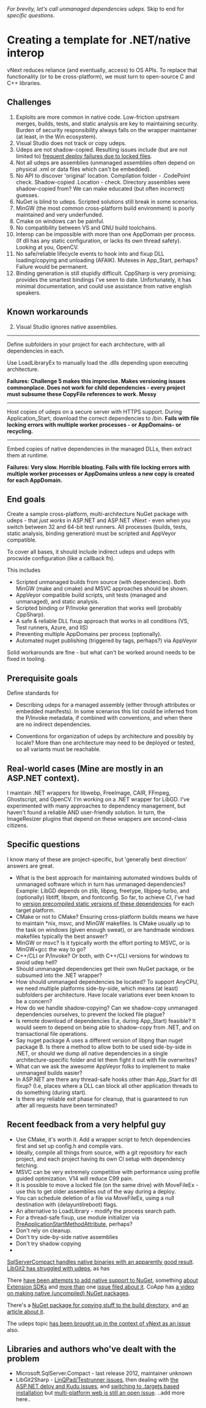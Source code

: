 
*For brevity, let's call unmanaged dependencies udeps.* Skip to end for *specific questions*. 

# Creating a template for .NET/native interop

vNext reduces reliance (and eventually, access) to OS APIs. To replace that functionality (or to be cross-platform), we must turn to open-source C and C++ libraries.

## Challenges

1. Exploits are more common in native code. Low-friction upstream merges, builds, tests, and static analysis are key to maintaining security. Burden of security responsibility always falls on the wrapper maintainer (at least, in the Win ecosystem).
2. Visual Studio does not track or copy udeps.
3. Udeps are not shadow-copied. Resulting issues include (but are not limited to) [frequent deploy failures due to locked files](https://github.com/projectkudu/kudu/issues/1122).
4. Not all udeps are assemblies (unmanaged assemblies often depend on physical .xml or data files which can't be embedded).
5. No API to discover 'original' location. Compilation folder - .CodePoint check. Shadow-copied .Location - check. Directory assemblies were shadow-copied from? We can make educated (but often incorrect) guesses. 
6. NuGet is blind to udeps. Scripted solutions still break in some scenarios.
7. MinGW (the most common cross-platform build environment) is poorly maintained and very underfunded. 
8. Cmake on windows can be painful.
9. No compatibility between VS and GNU build toolchains. 
10. Interop can be impossible with more than one AppDomain per process. (If dll has any static configuration, or lacks its own thread safety). Looking at you, OpenCV.
11. No safe/reliable lifecycle events to hook into and fixup DLL loading/copying and unloading (AFAIK). Mutexes in App_Start, perhaps? Failure would be permanent.
12. Binding generation is still stupidly difficult. CppSharp is very promising; provides the smartest bindings I've seen to date. Unfortunately, it has minimal documentation, and could use assistance from native english speakers.


## Known workarounds

2) Visual Studio ignores native assemblies.

---

Define subfolders in your project for each architecture, with all dependencies in each.

Use LoadLibraryEx to manually load the .dlls depending upon executing architecture. 

**Failures: Challenge 5 makes this imprecise. Makes versioning issues commonplace. Does not work for child dependencies - every project must subsume these CopyFile references to work. Messy**

---

Host copies of udeps on a secure server with HTTPS support. During Application_Start, download the correct dependencies to /bin. **Fails with file locking errors with multiple worker processes - or AppDomains- or recycling.**

---

Embed copies of native dependencies in the managed DLLs, then extract them at runtime. 

**Failures: Very slow. Horrible bloating. Fails with file locking errors with multiple worker processes or AppDomains unless a new copy is created for each AppDomain.**


## End goals

Create a sample cross-platform, multi-architecture NuGet package with udeps - that *just works* in ASP.NET and ASP.NET vNext - even when you switch between 32 and 64-bit test runners. All processes (builds, tests, static analysis, binding generation) must be scripted and AppVeyor compatible.

To cover all bases, it should include indirect udeps and udeps with procwide configuration (like a callback fn).

This includes

* Scripted unmanaged builds from source (with dependencies). Both MinGW (make and cmake) and MSVC approaches should be shown.
* AppVeyor compatible build scripts, unit tests (managed and unmanaged), and static analysis.
* Scripted binding or P/Invoke generation that works well (probably CppSharp).
* A safe & reliable DLL fixup approach that works in all conditions (VS, Test runners, Azure, and IIS)
* Preventing multiple AppDomains per process (optionally).
* Automated nuget publishing (triggered by tags, perhaps?) via AppVeyor

Solid workarounds are fine - but what can't be worked around needs to be fixed in tooling. 


## Prerequisite goals

Define standards for

* Describing udeps for a managed assembly (either through attributes or embedded manifests). In some scenarios this list could be inferred from the P/Invoke metadata, if combined with conventions, and when there are no indirect dependencies.

* Conventions for organization of udeps by architecture and possibly by locale? More than one architecture may need to be deployed or tested, so all variants must be reachable. 

## Real-world cases (Mine are mostly in an ASP.NET context).

I maintain .NET wrappers for libwebp, FreeImage, CAIR, FFmpeg, Ghostscript, and OpenCV. I'm working on a .NET wrapper for LibGD. I've experimented with many approaches to dependency management, but haven't found a reliable AND user-friendly solution. In turn, the ImageResizer plugins that depend on these wrappers are second-class citizens.

## Specific questions 

I know many of these are project-specific, but 'generally best direction' answers are great.

* What is the best approach for maintaining automated windows builds of unmanaged software which in turn has unmanaged dependencies? Example: LibGD depends on zlib, libpng, freetype, libjpeg-turbo, and (optionally) libtiff, libxpm, and fontconfig. So far, to achieve CI, I've had to [version precompiled static versions of these dependencies](https://github.com/imazen/gd-libgd/blob/master/appveyor.yml) for each target platform. 
* CMake or not to CMake? Ensuring cross-platform builds means we have to maintain *nix, msvc, and MinGW makefiles. Is CMake usually up to the task on windows (given enough sweat), or are handmade windows makefiles typically the best answer?
* MinGW or msvc? Is it typically worth the effort porting to MSVC, or is MinGW+gcc the way to go?
* C++/CLI or P/Invoke? Or both, with C++/CLI versions for windows to avoid udep hell?
* Should unmanaged dependencies get their own NuGet package, or be subsumed into the .NET wrapper?
* How should unmanaged dependencies be located? To support AnyCPU, we need multiple platforms side-by-side, which means (at least) subfolders per architecture. Have locale variations ever been known to be a concern?
* How do we handle shadow-copying? Can we shadow-copy unmanaged dependencies ourselves, to prevent the locked file plague?
* Is remote download of dependencies (I.e, during App_Start) feasible? It would seem to depend on being able to shadow-copy from .NET, and on transactional file operations.
* Say nuget package A uses a different version of libpng than nuget package B. Is there a method to allow both to be used side-by-side in .NET, or should we dump all native dependencies in a single architecture-specific folder and let them fight it out with file overwrites?
* What can we ask the awesome AppVeyor folks to implement to make unmanaged builds easier?
* In ASP.NET are there any thread-safe hooks other than App_Start for dll fixup? (I.e, places where a DLL can block all other application threads to do something (during start). 
* Is there any reliable exit phase for cleanup, that is guaranteed to run after all requests have been terminated?

## Recent feedback from a very helpful guy

* Use CMake, it's worth it. Add a wrapper script to fetch dependencies first and set up config.h and compile vars.
* Ideally, compile all things from source, with a git repository for each project, and each project having its own CI setup with dependency fetching.
* MSVC can be very extremely competitive with performance using profile guided optimization. V14 will reduce C99 pain.
* It is possible to move a locked file (on the same drive) with MoveFileEx - use this to get older assemblies out of the way during a deploy. 
* You can schedule deletion of a file via MoveFileEx, using a null destination with (delayuntilreboot) flags.
* An alternative to LoadLibrary - modify the process search path.
* For a thread-safe fixup, use module initializer via [PreApplicationStartMethodAttribute](http://msdn.microsoft.com/en-us/library/system.web.preapplicationstartmethodattribute.aspx), perhaps?
* Don't rely on cleanup.
* Don't try side-by-side native assemblies
* Don't try shadow copying
* 

[SqlServerCompact handles native binaries with an apparently good result](https://github.com/projectkudu/kudu/issues/943). [LibGit2 has struggled with udeps](https://github.com/libgit2/libgit2sharp/pull/700), as has 


There [have been attempts to add native support to NuGet](http://nuget.codeplex.com/discussions/412012), something [about Extension SDKs](https://nuget.codeplex.com/discussions/396720)  and [more than](https://npe.codeplex.com/discussions/462174)  one [issue filed about it](http://nuget.codeplex.com/workitem/1221). CoApp has [a video on making native (uncompiled) NuGet packages](https://www.youtube.com/watch?v=l4MAkR13JPA). 


There's a [NuGet package for copying stuff to the build directory](https://github.com/baseclass/Contrib.Nuget), and [an article about it](http://www.baseclass.ch/blog/Lists/Beitraege/Post.aspx?ID=6&mobile=0). 

The udeps topic [has been brought up in the context of vNext as an issue](https://github.com/aspnet/KRuntime/issues/402) also.


## Libraries and authors who've dealt with the problem

* Microsoft.SqlServer.Compact - last release 2012, maintainer unknown
* LibGit2Sharp - [LinQPad/Testrunner issues](https://github.com/libgit2/libgit2sharp/issues/515), then dealing with [the ASP.NET deloy and Kudu issues](https://github.com/libgit2/libgit2sharp/pull/425), and [switching to .targets based installation](https://github.com/libgit2/libgit2sharp/pull/615) but [multi-platform web is still an open issue](https://github.com/libgit2/libgit2sharp/issues/733). 
..add more here..
